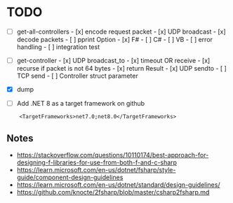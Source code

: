 # TODO

- [ ] get-all-controllers
      - [x] encode request packet
      - [x] UDP broadcast
      - [x] decode packets
      - [ ] pprint Option<DateOnly>
            - [x] F#
            - [ ] C#
            - [ ] VB
      - [ ] error handling
      - [ ] integration test

- [ ] get-controller
      - [x] UDP broadcast_to
            - [x] timeout OR receive
            - [x] recurse if packet is not 64 bytes
      - [x] return Result
      - [x] UDP sendto
      - [ ] TCP send
      - [ ] Controller struct parameter

- [x] dump
- [ ] Add .NET 8 as a target framework on github
```
    <TargetFrameworks>net7.0;net8.0</TargetFrameworks>
```

## Notes
- https://stackoverflow.com/questions/10110174/best-approach-for-designing-f-libraries-for-use-from-both-f-and-c-sharp
- https://learn.microsoft.com/en-us/dotnet/fsharp/style-guide/component-design-guidelines
- https://learn.microsoft.com/en-us/dotnet/standard/design-guidelines/
- https://github.com/knocte/2fsharp/blob/master/csharp2fsharp.md
